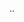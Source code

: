 <!--
Title: Prerequisites
Description: What you need to install Pype
Keywords: pype, prerequisites
-->
..
